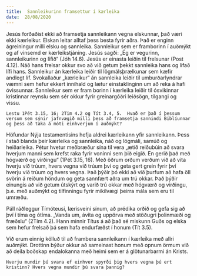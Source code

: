 ```yaml
---
title:  Sannleikurinn framsettur í kærleika
date:  28/08/2020
---
```


Jesús forðaðist ekki að framsetja sannleikann vegna elskunnar, það væri ekki kærleikur.  Elskan leitar alltaf þess besta fyrir aðra.  Það er enginn ágreiningur milli elsku og sannleika.  Sannleikur sem er framborinn í auðmýkt og af vinsemd er kærleikstjáning. Jesús sagði: „Ég er vegurinn, sannleikurinn og lífið“ (Jóh 14.6).  Jesús er einasta leiðin til frelsunar (Post 4.12).  Náð hans frelsar okkur svo að við getum þekkt sannleika hans og lifað lífi hans.  Sannleikur án kærleika leiðir til lögmálsþrælkunar sem kæfir andlegt líf.  Svokallaður „kærleikur“ án sannleika leiðir til umburðarlyndrar væmni sem hefur ekkert innihald og lætur einstaklinginn um að reka á hafi óvissunnar.  Sannleikur sem er fram borinn í kærleika leiðir til ósvikinnar kristinnar reynslu sem sér okkur fyrir greinargóðri leiðsögn, tilgangi og vissu.

`Lestu 1Pét 3.15, 16; 2Tim 4.2 og Tít 3.4, 5.  Hvað er það í þessum versum sem sýnir jafnvægið milli þess að framsetja sannindi Biblíunnar og þess að taka á móti einhverjum í auðmýkt?`

Höfundar Nýja testamentisins hefja aldrei kærleikann yfir sannleikann.  Þess í stað blanda þeir kærleika og sannleika, náð og lögmáli, samúð og heiðarleika.  Pétur hvetur meðbræður sína til vera „ætíð reiðubúin að svara hverjum manni sem krefst raka fyrir voninni sem þið eigið. En gerið það með hógværð og virðingu“ (1Pét 3.15, 16).  Með öðrum orðum verðum við að vita hverju við trúum, hvers vegna við trúum því og geta gert grein fyrir því hverju við trúum og hvers vegna.  Það þýðir þó ekki að við þurfum að hafa öll svörin á reiðum höndum og geta sannfært aðra um trú okkar.  Það þýðir einungis að við getum útskýrt og varið trú okkar með hógværð og virðingu, þ.e. með auðmýkt og tilfinningu fyrir mikilvægi þeirra mála sem eru til umræðu.

Páll ráðleggur Tímóteusi, lærisveini sínum, að prédika orðið og gefa sig að því í tíma og ótíma. „Vanda um, ávíta og uppörva með stöðugri þolinmæði og fræðslu“ (2Tím 4.2).  Hann minnir Títus á að það sé miskunn Guðs og elska sem hefur frelsað þá sem hafa endurfæðst í honum (Tít 3.5).

Við erum einnig kölluð til að frambera sannleikann í kærleika með allri auðmýkt.  Drottinn býður okkur að sameinast honum með opnum örmum við að deila boðskap endalokanna með heimi sem er á glötunarbarmi án Krists.

`Hverju mundir þú svara ef einhver spyrði þig hvers vegna þú ert kristinn? Hvers vegna mundir þú svara þannig?`